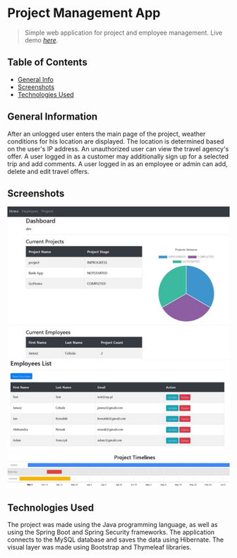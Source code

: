 # Project Management App
> Simple web application for project and employee management.
> Live demo [_here_](https://www.example.com). <!-- If you have the project hosted somewhere, include the link here. -->

## Table of Contents
* [General Info](#general-information)
* [Screenshots](#screenshots)
* [Technologies Used](#technologies-used)


## General Information
After an unlogged user enters the main page of the project, weather conditions for his location are displayed. The location is determined based on the user's IP address. An unauthorized user can view the travel agency's offer. A user logged in as a customer may additionally sign up for a selected trip and add comments. A user logged in as an employee or admin can add, delete and edit travel offers.

## Screenshots
![Example screenshot](./img_readme/project.jpg)
![Example screenshot](./img_readme/employee.jpg)
![Example screenshot](./img_readme/timeline.jpg)

## Technologies Used
The project was made using the Java programming language, as well as using the Spring Boot and Spring Security frameworks.
The application connects to the MySQL database and saves the data using Hibernate.
The visual layer was made using Bootstrap and Thymeleaf libraries.




